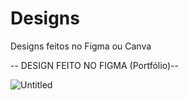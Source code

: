 # Designs
Designs feitos no Figma ou Canva

-- DESIGN FEITO NO FIGMA (Portfólio)--

![Untitled](https://github.com/mdafonso/Design/assets/85906812/9b6ce431-207c-4976-af31-60b494352227)
